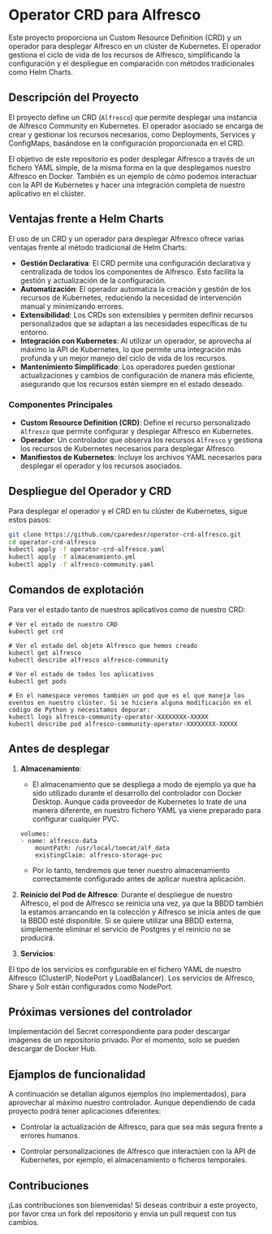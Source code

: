 # Operator CRD para Alfresco

Este proyecto proporciona un Custom Resource Definition (CRD) y un operador para desplegar Alfresco en un clúster de Kubernetes. El operador gestiona el ciclo de vida de los recursos de Alfresco, simplificando la configuración y el despliegue en comparación con métodos tradicionales como Helm Charts.

## Descripción del Proyecto

El proyecto define un CRD (`Alfresco`) que permite desplegar una instancia de Alfresco Community en Kubernetes. El operador asociado se encarga de crear y gestionar los recursos necesarios, como Deployments, Services y ConfigMaps, basándose en la configuración proporcionada en el CRD.

El objetivo de este repositorio es poder desplegar Alfresco a través de un fichero YAML simple, de la misma forma en la que desplegamos nuestro Alfresco en Docker. También es un ejemplo de cómo podemos interactuar con la API de Kubernetes y hacer una integración completa de nuestro aplicativo en el clúster.

## Ventajas frente a Helm Charts

El uso de un CRD y un operador para desplegar Alfresco ofrece varias ventajas frente al método tradicional de Helm Charts:

- **Gestión Declarativa**: El CRD permite una configuración declarativa y centralizada de todos los componentes de Alfresco. Esto facilita la gestión y actualización de la configuración.
- **Automatización**: El operador automatiza la creación y gestión de los recursos de Kubernetes, reduciendo la necesidad de intervención manual y minimizando errores.
- **Extensibilidad**: Los CRDs son extensibles y permiten definir recursos personalizados que se adaptan a las necesidades específicas de tu entorno.
- **Integración con Kubernetes**: Al utilizar un operador, se aprovecha al máximo la API de Kubernetes, lo que permite una integración más profunda y un mejor manejo del ciclo de vida de los recursos.
- **Mantenimiento Simplificado**: Los operadores pueden gestionar actualizaciones y cambios de configuración de manera más eficiente, asegurando que los recursos estén siempre en el estado deseado.

### Componentes Principales

- **Custom Resource Definition (CRD)**: Define el recurso personalizado `Alfresco` que permite configurar y desplegar Alfresco en Kubernetes.
- **Operador**: Un controlador que observa los recursos `Alfresco` y gestiona los recursos de Kubernetes necesarios para desplegar Alfresco.
- **Manifiestos de Kubernetes**: Incluye los archivos YAML necesarios para desplegar el operador y los recursos asociados.

## Despliegue del Operador y CRD

Para desplegar el operador y el CRD en tu clúster de Kubernetes, sigue estos pasos:

```bash
git clone https://github.com/cparedesr/operator-crd-alfresco.git
cd operator-crd-alfresco
kubectl apply -f operator-crd-alfresco.yaml
kubectl apply -f almacenamiento.yml
kubectl apply -f alfresco-community.yaml
```

## Comandos de explotación
Para ver el estado tanto de nuestros aplicativos como de nuestro CRD:
```
# Ver el estado de nuestro CRD
kubectl get crd

# Ver el estado del objeto Alfresco que hemos creado
kubectl get alfresco
kubectl describe alfresco alfresco-community

# Ver el estado de todos los aplicativos
kubectl get pods

# En el namespace veremos también un pod que es el que maneja los eventos en nuestro clúster. Si se hiciera alguna modificación en el código de Python y necesitamos depurar:
kubectl logs alfresco-community-operator-XXXXXXXX-XXXXX
kubectl describe pod alfresco-community-operator-XXXXXXXX-XXXXX
```

## Antes de desplegar

1. **Almacenamiento**: 
    - El almacenamiento que se despliega a modo de ejemplo ya que ha sido utilizado durante el desarrollo del controlador con Docker Desktop. Aunque cada proveedor de Kubernetes lo trate de una manera diferente, en nuestro fichero YAML ya viene preparado para configurar cualquier PVC.

    ```
    volumes:
    - name: alfresco-data
        mountPath: /usr/local/tomcat/alf_data
        existingClaim: alfresco-storage-pvc
    ```
    - Por lo tanto, tendremos que tener nuestro almacenamiento correctamente configurado antes de aplicar nuestra aplicación.

2. **Reinicio del Pod de Alfresco**:
Durante el despliegue de nuestro Alfresco, el pod de Alfresco se reinicia una vez, ya que la BBDD también la estamos arrancando en la colección y Alfresco se inicia antes de que la BBDD esté disponible. Si se quiere utilizar una BBDD externa, simplemente eliminar el servicio de Postgres y el reinicio no se producirá.

3. **Servicios**:

El tipo de los servicios es configurable en el fichero YAML de nuestro Alfresco (ClusterIP, NodePort y LoadBalancer). Los servicios de Alfresco, Share y Solr están configurados como NodePort.

## Próximas versiones del controlador
Implementación del Secret correspondiente para poder descargar imágenes de un repositorio privado. Por el momento, solo se pueden descargar de Docker Hub.

## Ejamplos de funcionalidad
A continuación se detallan algunos ejemplos (no implementados), para aprovechar al máximo nuestro controlador. Aunque dependiendo de cada proyecto podrá tener aplicaciones diferentes:

- Controlar la actualización de Alfresco, para que sea más segura frente a errores humanos.

- Controlar personalizaciones de Alfresco que interactúen con la API de Kubernetes, por ejemplo, el almacenamiento o ficheros temporales.

## Contribuciones
¡Las contribuciones son bienvenidas! Si deseas contribuir a este proyecto, por favor crea un fork del repositorio y envía un pull request con tus cambios.